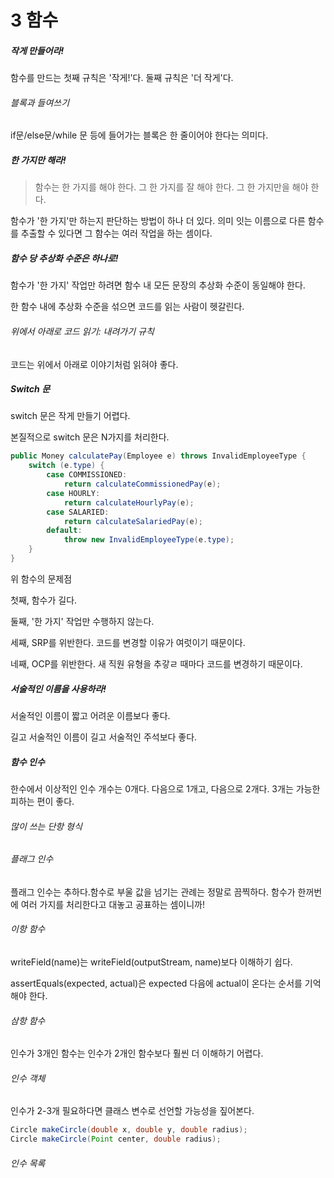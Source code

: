 # 3 함수

##### 작게 만들어라!

함수를 만드는 첫째 규칙은 '작게!'다. 둘째 규칙은 '더 작게'다.



###### 블록과 들여쓰기

if문/else문/while 문 등에 들어가는 블록은 한 줄이어야 한다는 의미다. 



##### 한 가지만 해라!

> 함수는 한 가지를 해야 한다. 그 한 가지를 잘 해야 한다. 그 한 가지만을 해야 한다.

함수가 '한 가지'만 하는지 판단하는 방법이 하나 더 있다. 의미 잇는 이름으로 다른 함수를 추출할 수 있다면 그 함수는 여러 작업을 하는 셈이다.



##### 함수 당 추상화 수준은 하나로!

함수가 '한 가지' 작업만 하려면 함수 내 모든 문장의 추상화 수준이 동일해야 한다.

한 함수 내에 추상화 수준을 섞으면 코드를 읽는 사람이 헷갈린다. 



###### 위에서 아래로 코드 읽기: 내려가기 규칙

코드는 위에서 아래로 이야기처럼 읽혀야 좋다.



##### Switch 문

switch 문은 작게 만들기 어렵다.

본질적으로 switch 문은 N가지를 처리한다.

```java
public Money calculatePay(Employee e) throws InvalidEmployeeType {
    switch (e.type) {
        case COMMISSIONED:
            return calculateCommissionedPay(e);
        case HOURLY:
            return calculateHourlyPay(e);
        case SALARIED:
            return calculateSalariedPay(e);
        default: 
            throw new InvalidEmployeeType(e.type);
    }
}
```

위 함수의 문제점

첫째, 함수가 길다.

둘째, '한 가지' 작업만 수행하지 않는다.

세째, SRP를 위반한다. 코드를 변경할 이유가 여럿이기 때문이다.

네째, OCP를 위반한다. 새 직원 유형을 추갛ㄹ 때마다 코드를 변경하기 때문이다.



##### 서술적인 이름을 사용하라!

서술적인 이름이 짧고 어려운 이름보다 좋다.

길고 서술적인 이름이 길고 서술적인 주석보다 좋다.



##### 함수 인수

한수에서 이상적인 인수 개수는 0개다. 다음으로 1개고, 다음으로 2개다. 3개는 가능한 피하는 편이 좋다.



###### 많이 쓰는 단항 형식



###### 플래그 인수

플래그 인수는 추하다.함수로 부울 값을 넘기는 관례는 정말로 끔찍하다. 함수가 한꺼번에 여러 가지를 처리한다고 대놓고 공표하는 셈이니까!



###### 이항 함수

writeField(name)는 writeField(outputStream, name)보다 이해하기 쉽다.

assertEquals(expected, actual)은 expected 다음에 actual이 온다는 순서를 기억해야 한다.



###### 삼항 함수

인수가 3개인 함수는 인수가 2개인 함수보다 훨씬 더 이해하기 어렵다.



###### 인수 객체

인수가 2-3개 필요하다면 클래스 변수로 선언할 가능성을 짚어본다.

```java
Circle makeCircle(double x, double y, double radius);
Circle makeCircle(Point center, double radius);
```



###### 인수 목록















